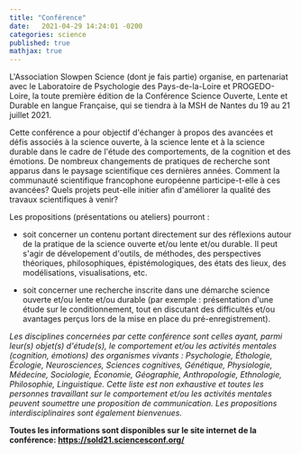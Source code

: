 ```yaml
---
title: "Conférence"
date:   2021-04-29 14:24:01 -0200
categories: science
published: true
mathjax: true
---
```


L'Association Slowpen Science (dont je fais partie) organise, en partenariat avec le Laboratoire de Psychologie des Pays-de-la-Loire et PROGEDO-Loire, la toute première édition de la Conférence Science Ouverte, Lente et Durable en langue Française, qui se tiendra à la MSH de Nantes du 19 au 21 juillet 2021.

Cette conférence a pour objectif d'échanger à propos des avancées et défis associés à la science ouverte, à la science lente et à la science durable dans le cadre de l'étude des comportements, de la cognition et des émotions. De nombreux changements de pratiques de recherche sont apparus dans le paysage scientifique ces dernières années. Comment la communauté scientifique francophone européenne participe-t-elle à ces avancées? Quels projets peut-elle initier afin d'améliorer la qualité des travaux scientifiques à venir?

Les propositions (présentations ou ateliers) pourront :

- soit concerner un contenu portant directement sur des réflexions autour de la pratique de la science ouverte et/ou lente et/ou durable. Il peut s'agir de dévelopement d'outils, de méthodes, des perspectives théoriques, philosophiques, épistémologiques, des états des lieux, des modélisations, visualisations, etc.

- soit concerner une recherche inscrite dans une démarche science ouverte et/ou lente et/ou durable (par exemple : présentation d'une étude sur le conditionnement, tout en discutant des difficultés et/ou avantages perçus lors de la mise en place du pré-enregistrement).

*Les disciplines concernées par cette conférence sont celles ayant, parmi leur(s) objet(s) d'étude(s), le comportement et/ou les activités mentales (cognition, émotions) des organismes vivants : Psychologie, Éthologie, Écologie, Neurosciences, Sciences cognitives, Génétique, Physiologie, Médecine, Sociologie, Économie, Géographie, Anthropologie, Ethnologie, Philosophie, Linguistique. Cette liste est non exhaustive et toutes les personnes travaillant sur le comportement et/ou les activités mentales peuvent soumettre une proposition de communication. Les propositions interdisciplinaires sont également bienvenues.*

**Toutes les informations sont disponibles sur le site internet de la conférence: https://sold21.sciencesconf.org/**
